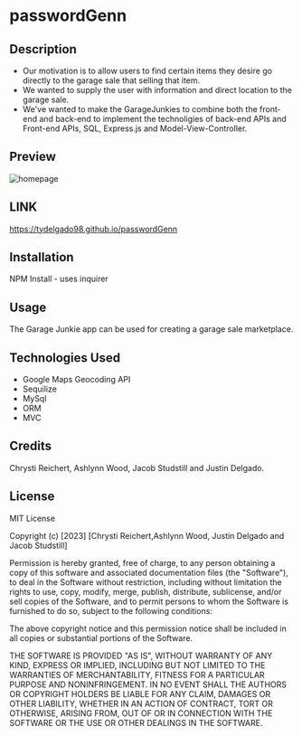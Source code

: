 # passwordGenn



## Description

- Our motivation is to allow users to find certain items they desire go directly to the garage sale that selling that item. 
- We wanted to supply the user with information and direct location to the garage sale.
- We've wanted to make the GarageJunkies to combine both the front-end and back-end to implement the technoligies of back-end APIs and Front-end APIs, SQL, Express.js and Model-View-Controller.

## Preview   
![homepage](https://raw.githubusercontent.com/unnamedmistress/GarageJunkies/main/public/photos/Homepage.png)


## LINK  
https://tydelgado98.github.io/passwordGenn


## Installation
NPM Install  - uses inquirer

## Usage

The Garage Junkie app can be used for creating a garage sale marketplace.

## Technologies Used
* Google Maps Geocoding API
* Sequilize
* MySql
* ORM
* MVC

  
## Credits

Chrysti Reichert, Ashlynn Wood, Jacob Studstill and Justin Delgado.

## License

MIT License

Copyright (c) [2023] [Chrysti Reichert,Ashlynn Wood, Justin Delgado and Jacob Studstill]

Permission is hereby granted, free of charge, to any person obtaining a copy
of this software and associated documentation files (the "Software"), to deal
in the Software without restriction, including without limitation the rights
to use, copy, modify, merge, publish, distribute, sublicense, and/or sell
copies of the Software, and to permit persons to whom the Software is
furnished to do so, subject to the following conditions:

The above copyright notice and this permission notice shall be included in all
copies or substantial portions of the Software.

THE SOFTWARE IS PROVIDED "AS IS", WITHOUT WARRANTY OF ANY KIND, EXPRESS OR
IMPLIED, INCLUDING BUT NOT LIMITED TO THE WARRANTIES OF MERCHANTABILITY,
FITNESS FOR A PARTICULAR PURPOSE AND NONINFRINGEMENT. IN NO EVENT SHALL THE
AUTHORS OR COPYRIGHT HOLDERS BE LIABLE FOR ANY CLAIM, DAMAGES OR OTHER
LIABILITY, WHETHER IN AN ACTION OF CONTRACT, TORT OR OTHERWISE, ARISING FROM,
OUT OF OR IN CONNECTION WITH THE SOFTWARE OR THE USE OR OTHER DEALINGS IN THE
SOFTWARE.
